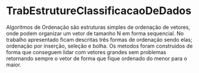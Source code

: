 # TrabEstrutureClassificacaoDeDados

Algoritmos de Ordenação são estruturas simples de ordenação de vetores, onde podem organizar um vetor de tamanho N em forma sequencial.
No trabalho apresentado ficam descritas três formas de ordenação sendo elas; ordenação por inserção, seleção e bolha. Os metodos foram construidos de forma que conseguem lidar com vetores grandes sem problemas retornando sempre o vetor de forma que fique ordenado do menor para o maior. 
